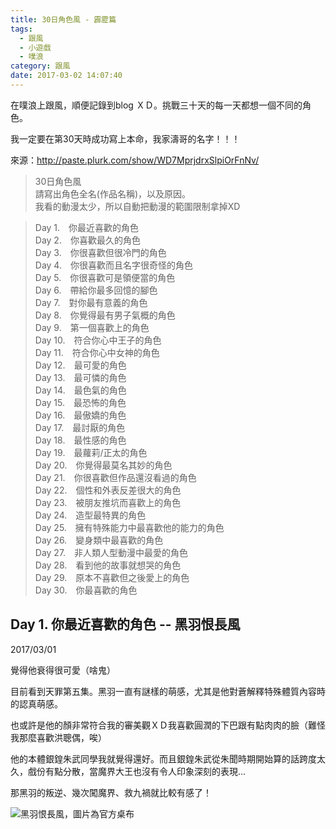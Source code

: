 ```yaml
---
title: 30日角色風 - 霹靂篇
tags:
  - 跟風
  - 小遊戲
  - 噗浪
category: 跟風
date: 2017-03-02 14:07:40
---
```


在噗浪上跟風，順便記錄到blog ＸＤ。挑戰三十天的每一天都想一個不同的角色。

我一定要在第30天時成功寫上本命，我家濤哥的名字！！！

來源：http://paste.plurk.com/show/WD7MprjdrxSlpiOrFnNv/

<!--more-->

> 30日角色風  
請寫出角色全名(作品名稱)，以及原因。  
我看的動漫太少，所以自動把動漫的範圍限制拿掉XD  

> Day 1.　你最近喜歡的角色  
Day 2.　你喜歡最久的角色  
Day 3.　你很喜歡但很冷門的角色  
Day 4.　你很喜歡而且名字很奇怪的角色  
Day 5.　你很喜歡可是領便當的角色  
Day 6.　帶給你最多回憶的腳色  
Day 7.　對你最有意義的角色  
Day 8.　你覺得最有男子氣概的角色  
Day 9.　第一個喜歡上的角色  
Day 10.　符合你心中王子的角色  
Day 11.　符合你心中女神的角色  
Day 12.　最可愛的角色  
Day 13.　最可憐的角色  
Day 14.　最色氣的角色  
Day 15.　最恐怖的角色  
Day 16.　最傲嬌的角色  
Day 17.　最討厭的角色  
Day 18.　最性感的角色  
Day 19.　最蘿莉/正太的角色  
Day 20.　你覺得最莫名其妙的角色  
Day 21.　你很喜歡但作品還沒看過的角色  
Day 22.　個性和外表反差很大的角色  
Day 23.　被朋友推坑而喜歡上的角色  
Day 24.　造型最特異的角色  
Day 25.　擁有特殊能力中最喜歡他的能力的角色  
Day 26.　變身類中最喜歡的角色  
Day 27.　非人類人型動漫中最愛的角色  
Day 28.　看到他的故事就想哭的角色  
Day 29.　原本不喜歡但之後愛上的角色  
Day 30.　你最喜歡的角色  

## Day 1. 你最近喜歡的角色 -- 黑羽恨長風
2017/03/01

覺得他衰得很可愛（啥鬼）

目前看到天罪第五集。黑羽一直有謎樣的萌感，尤其是他對蒼解釋特殊體質內容時的認真萌感。

也或許是他的顏非常符合我的審美觀ＸＤ我喜歡圓潤的下巴跟有點肉肉的臉（難怪我那麼喜歡洪聰偶，唉）

他的本體銀鍠朱武同學我就覺得還好。而且銀鍠朱武從朱聞時期開始算的話跨度太久，戲份有點分散，當魔界大王也沒有令人印象深刻的表現...

那黑羽的叛逆、幾次闖魔界、救九禍就比較有感了！

![黑羽恨長風，圖片為官方桌布](pw01050.jpg)
